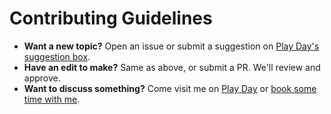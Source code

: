 # Contributing Guidelines

- **Want a new topic?** Open an issue or submit a suggestion on [Play Day's suggestion box](https://my.liberaforms.org/playday.it-suggestions).
- **Have an edit to make?** Same as above, or submit a PR. We'll review and approve.
- **Want to discuss something?** Come visit me on [Play Day](https://open.playday.it) or [book some time with me](https://cloud.ladn.org/apps/calendar/appointment/AcrCc36sgfrX).